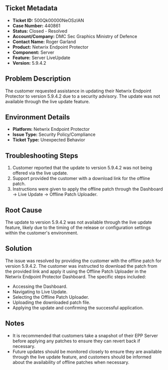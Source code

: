 ## Ticket Metadata
- **Ticket ID:** 500Qk00000NeOSzIAN
- **Case Number:** 440861
- **Status:** Closed - Resolved
- **Account/Company:** DMC Sec Graphics Ministry of Defence
- **Contact Name:** Roger Garland
- **Product:** Netwrix Endpoint Protector
- **Component:** Server
- **Feature:** Server LiveUpdate
- **Version:** 5.9.4.2

## Problem Description
The customer requested assistance in updating their Netwrix Endpoint Protector to version 5.9.4.2 due to a security advisory. The update was not available through the live update feature.

## Environment Details
- **Platform:** Netwrix Endpoint Protector
- **Issue Type:** Security Policy/Compliance
- **Ticket Type:** Unexpected Behavior

## Troubleshooting Steps
1. Customer reported that the update to version 5.9.4.2 was not being offered via the live update.
2. Support provided the customer with a download link for the offline patch.
3. Instructions were given to apply the offline patch through the Dashboard -> Live Update -> Offline Patch Uploader.

## Root Cause
The update to version 5.9.4.2 was not available through the live update feature, likely due to the timing of the release or configuration settings within the customer's environment.

## Solution
The issue was resolved by providing the customer with the offline patch for version 5.9.4.2. The customer was instructed to download the patch from the provided link and apply it using the Offline Patch Uploader in the Netwrix Endpoint Protector Dashboard. The specific steps included:
- Accessing the Dashboard.
- Navigating to Live Update.
- Selecting the Offline Patch Uploader.
- Uploading the downloaded patch file.
- Applying the update and confirming the successful application.

## Notes
- It is recommended that customers take a snapshot of their EPP Server before applying any patches to ensure they can revert back if necessary.
- Future updates should be monitored closely to ensure they are available through the live update feature, and customers should be informed about the availability of offline patches when necessary.